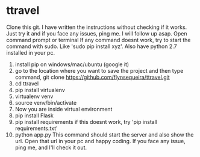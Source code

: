 # ttravel

Clone this git. I have written the instructions without checking if it works. Just try it and if you face any issues, ping me. I will follow up asap. 
Open command prompt or terminal
If any command doesnt work, try to start the command with sudo. Like 'sudo pip install xyz'. Also have python 2.7 installed in your pc.
1. install pip on windows/mac/ubuntu (google it)
2. go to the location where you want to save the project and then type command, git clone https://github.com/flynsequeira/ttravel.git
3. cd ttravel
3. pip install virtualenv
4. virtualenv venv
5. source venv/bin/activate
6. Now you are inside virtual environment
7. pip install Flask
8. pip install requirements
  if this doesnt work, try 'pip install requirements.txt'
9. python app.py
  This command should start the server and also show the url. Open that url in your pc and happy coding. If you face any issue, ping me, and I'll check it out.
